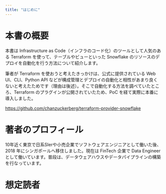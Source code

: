 ```yaml
---
title: "はじめに"
---
```


# 本書の概要

本書は Infrastructure as Code（インフラのコード化）のツールとして人気のある Terraform を使って、テーブルやビューといった Snowflake のリソースのデプロイを自動化を行う方法について紹介します。

筆者が Terraform を使おうと考えたきっかけは、公式に提供されている Web UI、CLI、Python API などが構成管理とデプロイの自動化と相性があまり良くないと考えたためです（理由は後述）。そこで自動化する方法を調べていたところ、Terraform のプラグインが公開されていたため、PoC を経て実際に本番に導入しました。

https://github.com/chanzuckerberg/terraform-provider-snowflake

# 著者のプロフィール

10年近く東京で日系SIerや小売企業でソフトウェアエンジニアとして働いた後、2018 年にシンガポールへ移住しました。現在は FinTech 企業で Data Engineer として働いています。普段は、データウェアハウスやデータパイプラインの構築を行なっています。

# 想定読者

# 
